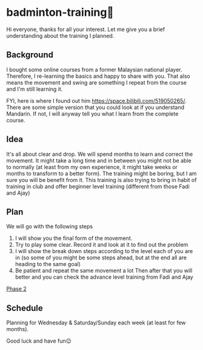 # badminton-training🏸

Hi everyone, thanks for all your interest.
Let me give you a brief understanding about the training I planned.

## Background
I bought some online courses from a former Malaysian national player. Therefore, I re-learning the basics and happy to share with you. That also means the movement and swing are something I repeat from the course and I'm still learning it.

FYI, here is where I found out him https://space.bilibili.com/519050265/. There are some simple version that you could look at if you understand Mandarin. If not, I will anyway tell you what I learn from the complete course. 

## Idea
It's all about clear and drop. We will spend months to learn and correct the movement. It might take a long time and in between you might not be able to normally (at least from my own experience, it might take weeks or months to transform to a better form). The training might be boring, but I am sure you will be benefit from it. This training is also trying to bring in habit of training in club and offer beginner level training (different from those Fadi and Ajay)

## Plan
We will go with the following steps
1. I will show you the final form of the movement.
2. Try to play some clear. Record it and look at it to find out the problem
3. I will show the break down steps according to the level each of you are in (so some of you might be some steps ahead, but at the end all are heading to the same goal)
4. Be patient and repeat the same movement a lot
Then after that you will better and you can check the advance level training from Fadi and Ajay

[Phase 2](Phase2.md)

## Schedule
Planning for Wednesday & Saturday/Sunday each week (at least for few months).

Good luck and have fun😉
